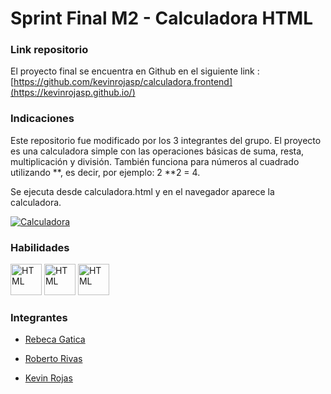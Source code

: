 # Sprint Final M2 - Calculadora HTML

### Link repositorio
El proyecto final se encuentra en Github en el siguiente link :
[https://github.com/kevinrojasp/calculadora.frontend](https://kevinrojasp.github.io/)

### Indicaciones
Este repositorio fue modificado por los 3 integrantes del grupo.
El proyecto es una calculadora simple con las operaciones básicas de suma, 
resta, multiplicación y división. También funciona para números al cuadrado utilizando
**, es decir, por ejemplo: 2 **2 = 4.

Se ejecuta desde calculadora.html y en el navegador aparece la calculadora.

<a href="https://ibb.co/txF2H5r"><img src="https://i.ibb.co/0Fv9n3b/Calculadora.png" alt="Calculadora" border="0"></a>

### Habilidades
<a href="https://ibb.co/txF2H5r"><img src="https://cdn-icons-png.flaticon.com/512/919/919827.png" alt="HTML" border="0" style="width:50px;height:50px;"></a>
<a href="https://ibb.co/txF2H5r"><img src="https://cdn-icons-png.flaticon.com/512/919/919826.png" alt="HTML" border="0" style="width:50px;height:50px;"></a>
<a href="https://ibb.co/txF2H5r"><img src="https://p.kindpng.com/picc/s/171-1718046_javascript-programming-language-logo-hd-png-download.png" alt="HTML" border="0" style="width:50px;height:50px;"></a>


### Integrantes
- [Rebeca Gatica](https://github.com/rebegv)
* [Roberto Rivas](https://github.com/RobertoRivasL)
+ [Kevin Rojas](https://github.com/kevinrojasp)
